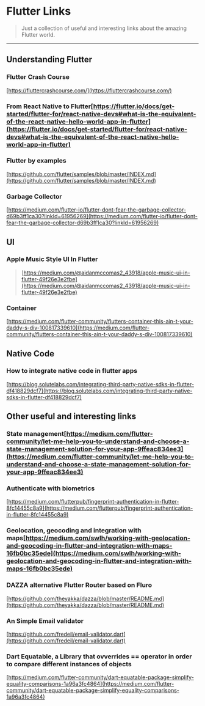 # Flutter Links
> Just a collection of useful and interesting links about the amazing Flutter world.
---

## Understanding Flutter
### Flutter Crash Course
[https://fluttercrashcourse.com/](https://fluttercrashcourse.com/)

### From React Native to Flutter[https://flutter.io/docs/get-started/flutter-for/react-native-devs#what-is-the-equivalent-of-the-react-native-hello-world-app-in-flutter](https://flutter.io/docs/get-started/flutter-for/react-native-devs#what-is-the-equivalent-of-the-react-native-hello-world-app-in-flutter)

### Flutter by examples
[https://github.com/flutter/samples/blob/master/INDEX.md](https://github.com/flutter/samples/blob/master/INDEX.md)

### Garbage Collector
[https://medium.com/flutter-io/flutter-dont-fear-the-garbage-collector-d69b3ff1ca30?linkId=61956269](https://medium.com/flutter-io/flutter-dont-fear-the-garbage-collector-d69b3ff1ca30?linkId=61956269)

## UI
### Apple Music Style UI In Flutter
> [https://medium.com/@aidanmccomas2_43918/apple-music-ui-in-flutter-49f26e3e2fbe](https://medium.com/@aidanmccomas2_43918/apple-music-ui-in-flutter-49f26e3e2fbe)

### Container
[https://medium.com/flutter-community/flutters-container-this-ain-t-your-daddy-s-div-100817339610](https://medium.com/flutter-community/flutters-container-this-ain-t-your-daddy-s-div-100817339610)

## Native Code
### How to integrate native code in flutter apps
[https://blog.solutelabs.com/integrating-third-party-native-sdks-in-flutter-df418829dcf7](https://blog.solutelabs.com/integrating-third-party-native-sdks-in-flutter-df418829dcf7)

## Other useful and interesting links
### State management[https://medium.com/flutter-community/let-me-help-you-to-understand-and-choose-a-state-management-solution-for-your-app-9ffeac834ee3](https://medium.com/flutter-community/let-me-help-you-to-understand-and-choose-a-state-management-solution-for-your-app-9ffeac834ee3)

### Authenticate with biometrics
[https://medium.com/flutterpub/fingerprint-authentication-in-flutter-8fc14455c8a9](https://medium.com/flutterpub/fingerprint-authentication-in-flutter-8fc14455c8a9)

### Geolocation, geocoding and integration with maps[https://medium.com/swlh/working-with-geolocation-and-geocoding-in-flutter-and-integration-with-maps-16fb0bc35ede](https://medium.com/swlh/working-with-geolocation-and-geocoding-in-flutter-and-integration-with-maps-16fb0bc35ede)

### DAZZA alternative Flutter Router based on Fluro 
[https://github.com/theyakka/dazza/blob/master/README.md](https://github.com/theyakka/dazza/blob/master/README.md)

### An Simple Email validator
[https://github.com/fredeil/email-validator.dart](https://github.com/fredeil/email-validator.dart)

### Dart Equatable, a Library that ovverrides == operator in order to compare different instances of objects
[https://medium.com/flutter-community/dart-equatable-package-simplify-equality-comparisons-1a96a3fc4864](https://medium.com/flutter-community/dart-equatable-package-simplify-equality-comparisons-1a96a3fc4864)
